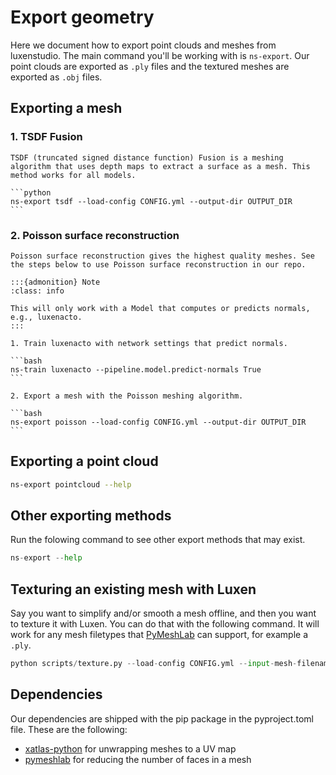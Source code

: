 # Export geometry

Here we document how to export point clouds and meshes from luxenstudio. The main command you'll be working with is `ns-export`. Our point clouds are exported as `.ply` files and the textured meshes are exported as `.obj` files.

## Exporting a mesh

### 1. TSDF Fusion

    TSDF (truncated signed distance function) Fusion is a meshing algorithm that uses depth maps to extract a surface as a mesh. This method works for all models.

    ```python
    ns-export tsdf --load-config CONFIG.yml --output-dir OUTPUT_DIR
    ```

### 2. Poisson surface reconstruction

    Poisson surface reconstruction gives the highest quality meshes. See the steps below to use Poisson surface reconstruction in our repo.

    :::{admonition} Note
    :class: info

    This will only work with a Model that computes or predicts normals, e.g., luxenacto.
    :::

    1. Train luxenacto with network settings that predict normals.

    ```bash
    ns-train luxenacto --pipeline.model.predict-normals True
    ```

    2. Export a mesh with the Poisson meshing algorithm.

    ```bash
    ns-export poisson --load-config CONFIG.yml --output-dir OUTPUT_DIR
    ```

## Exporting a point cloud

```bash
ns-export pointcloud --help
```

## Other exporting methods

Run the folowing command to see other export methods that may exist.

```python
ns-export --help
```

## Texturing an existing mesh with Luxen

Say you want to simplify and/or smooth a mesh offline, and then you want to texture it with Luxen. You can do that with the following command. It will work for any mesh filetypes that [PyMeshLab](https://pymeshlab.readthedocs.io/en/latest/) can support, for example a `.ply`.

```python
python scripts/texture.py --load-config CONFIG.yml --input-mesh-filename FILENAME --output-dir OUTPUT_DIR
```

## Dependencies

Our dependencies are shipped with the pip package in the pyproject.toml file. These are the following:

- [xatlas-python](https://github.com/mworchel/xatlas-python) for unwrapping meshes to a UV map
- [pymeshlab](https://pymeshlab.readthedocs.io/en/latest/) for reducing the number of faces in a mesh

